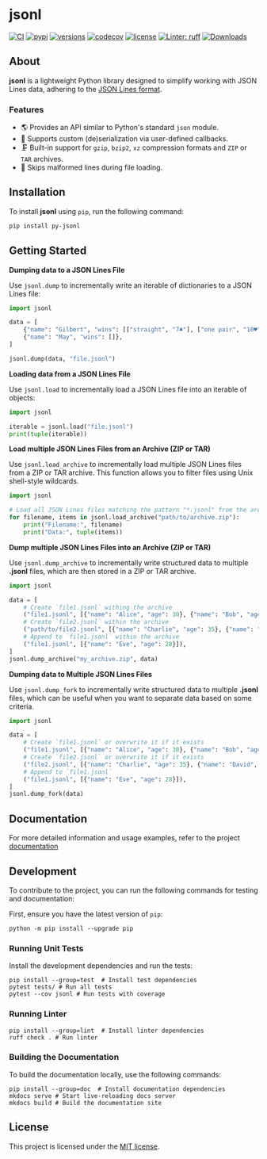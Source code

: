 # jsonl

[![CI](https://github.com/rmoralespp/jsonl/workflows/CI/badge.svg)](https://github.com/rmoralespp/jsonl/actions?query=event%3Arelease+workflow%3ACI)
[![pypi](https://img.shields.io/pypi/v/py-jsonl.svg)](https://pypi.python.org/pypi/py-jsonl)
[![versions](https://img.shields.io/pypi/pyversions/py-jsonl.svg)](https://github.com/rmoralespp/jsonl)
[![codecov](https://codecov.io/gh/rmoralespp/jsonl/branch/main/graph/badge.svg)](https://app.codecov.io/gh/rmoralespp/jsonl)
[![license](https://img.shields.io/github/license/rmoralespp/jsonl.svg)](https://github.com/rmoralespp/jsonl/blob/main/LICENSE)
[![Linter: ruff](https://img.shields.io/badge/linter-_ruff-orange)](https://github.com/charliermarsh/ruff)
[![Downloads](https://pepy.tech/badge/py-jsonl)](https://pepy.tech/project/py-jsonl)

## About

**jsonl** is a lightweight Python library designed to simplify working with JSON Lines data, adhering to
the [JSON Lines format](https://jsonlines.org/).

### Features

- 🌎 Provides an API similar to Python's standard `json` module.
- 🚀 Supports custom (de)serialization via user-defined callbacks.
- 🗜️ Built-in support for `gzip`, `bzip2`, `xz` compression formats and `ZIP` or `TAR` archives.
- 🔧 Skips malformed lines during file loading.

## Installation

To install **jsonl** using `pip`, run the following command:

```bash
pip install py-jsonl
```

## Getting Started

**Dumping data to a JSON Lines File**

Use `jsonl.dump` to incrementally write an iterable of dictionaries to a JSON Lines file:

```python
import jsonl

data = [
    {"name": "Gilbert", "wins": [["straight", "7♣"], ["one pair", "10♥"]]},
    {"name": "May", "wins": []},
]

jsonl.dump(data, "file.jsonl")
```

**Loading data from a JSON Lines File**

Use `jsonl.load` to incrementally load a JSON Lines file into an iterable of objects:

```python
import jsonl

iterable = jsonl.load("file.jsonl")
print(tuple(iterable))
```

**Load multiple JSON Lines Files from an Archive (ZIP or TAR)**

Use `jsonl.load_archive` to incrementally load multiple JSON Lines files from a ZIP or TAR archive. 
This function allows you to filter files using Unix shell-style wildcards.

```python
import jsonl

# Load all JSON Lines files matching the pattern "*.jsonl" from the archive
for filename, items in jsonl.load_archive("path/to/archive.zip"):
    print("Filename:", filename)
    print("Data:", tuple(items))
```

**Dump multiple JSON Lines Files into an Archive (ZIP or TAR)**

Use `jsonl.dump_archive` to incrementally write structured data to multiple **.jsonl** files, 
which are then stored in a ZIP or TAR archive.

```python
import jsonl

data = [
    # Create `file1.jsonl` withing the archive
    ("file1.jsonl", [{"name": "Alice", "age": 30}, {"name": "Bob", "age": 25}]),
    # Create `file2.jsonl` within the archive
    ("path/to/file2.jsonl", [{"name": "Charlie", "age": 35}, {"name": "David", "age": 40}]),
    # Append to `file1.jsonl` within the archive
    ("file1.jsonl", [{"name": "Eve", "age": 28}]),
]
jsonl.dump_archive("my_archive.zip", data)
```

**Dumping data to Multiple JSON Lines Files**

Use `jsonl.dump_fork` to incrementally write structured data to multiple **.jsonl** files, 
which can be useful when you want to separate data based on some criteria.

```python
import jsonl

data = [
    # Create `file1.jsonl` or overwrite it if it exists
    ("file1.jsonl", [{"name": "Alice", "age": 30}, {"name": "Bob", "age": 25}]),
    # Create `file2.jsonl` or overwrite it if it exists
    ("file2.jsonl", [{"name": "Charlie", "age": 35}, {"name": "David", "age": 40}]),
    # Append to `file1.jsonl`
    ("file1.jsonl", [{"name": "Eve", "age": 28}]),
]
jsonl.dump_fork(data)
```

## Documentation

For more detailed information and usage examples, refer to the
project [documentation](https://rmoralespp.github.io/jsonl/)

## Development

To contribute to the project, you can run the following commands for testing and documentation:

First, ensure you have the latest version of `pip`:

```python -m pip install --upgrade pip```

### Running Unit Tests

Install the development dependencies and run the tests:

```
pip install --group=test  # Install test dependencies
pytest tests/ # Run all tests
pytest --cov jsonl # Run tests with coverage
```

### Running Linter

```
pip install --group=lint  # Install linter dependencies
ruff check . # Run linter
```

### Building the Documentation

To build the documentation locally, use the following commands:

```
pip install --group=doc  # Install documentation dependencies
mkdocs serve # Start live-reloading docs server
mkdocs build # Build the documentation site
```

## License

This project is licensed under the [MIT license](LICENSE).
